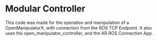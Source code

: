 # Modular Controller

This code was made for the operation and manipulation of a OpenManipulatorX, with connection from the ROS TCP Endpoint.
It also uses the open_manipulator_controller, and the AR ROS Connection App.
